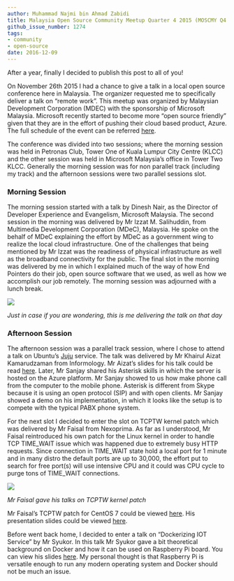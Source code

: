 ```yaml
---
author: Muhammad Najmi bin Ahmad Zabidi
title: Malaysia Open Source Community Meetup Quarter 4 2015 (MOSCMY Q4 2015)
github_issue_number: 1274
tags:
- community
- open-source
date: 2016-12-09
---
```


After a year, finally I decided to publish this post to all of you!

On November 26th 2015 I had a chance to give a talk in a local open source conference here in Malaysia. The organizer requested me to specifically deliver a talk on “remote work”. This meetup was organized by Malaysian Development Corporation (MDEC) with the sponsorship of Microsoft Malaysia. Microsoft recently started to become more “open source friendly” given that they are in the effort of pushing their cloud based product, Azure. The full schedule of the event can be referred [here](https://web.archive.org/web/20170805182015/http://lanyrd.com/2015/moscmy2015/).

The conference was divided into two sessions; where the morning session was held in Petronas Club, Tower One of Kuala Lumpur City Centre (KLCC) and the other session was held in Microsoft Malaysia’s office in Tower Two KLCC. Generally the morning session was for non parallel track (including my track) and the afternoon sessions were two parallel sessions slot.

### Morning Session

The morning session started with a talk by Dinesh Nair, as the Director of Developer Experience and Evangelism, Microsoft Malaysia. The second session in the morning was delivered by Mr Izzat M. Salihuddin, from Multimedia Development Corporation (MDeC), Malaysia. He spoke on the behalf of MDeC explaining the effort by MDeC as a government wing to realize the local cloud infrastructure. One of the challenges that being mentioned by Mr Izzat was the readiness of physical infrastructure as well as the broadband connectivity for the public. The final slot in the morning was delivered by me in which I explained much of the way of how End Pointers do their job, open source software that we used, as well as how we accomplish our job remotely. The morning session was adjourned with a lunch break.

<a href="/blog/2016/12/malaysia-open-source-community-meetup/image-0-big.jpeg" imageanchor="1"><img border="0" src="/blog/2016/12/malaysia-open-source-community-meetup/image-0.jpeg"/></a>

*Just in case if you are wondering, this is me delivering the talk on that day*

### Afternoon Session

The afternoon session was a parallel track session, where I chose to attend a talk on Ubuntu’s [Juju](http://www.ubuntu.com/cloud/juju) service. The talk was delivered by Mr Khairul Aizat Kamarudzaman from Informology. Mr Aizat’s slides for his talk could be read [here](http://www.slideshare.net/fenris/informology-introduction-to-juju). Later, Mr Sanjay shared his Asterisk skills in which the server is hosted on the Azure platform. Mr Sanjay showed to us how make phone call from the computer to the mobile phone. Asterisk is different from Skype because it is using an open protocol (SIP) and with open clients. Mr Sanjay showed a demo on his implementation, in which it looks like the setup is to compete with the typical PABX phone system.

For the next slot I decided to enter the slot on TCPTW kernel patch which was delivered by Mr Faisal from Nexoprima. As far as I understood, Mr Faisal reintroduced his own patch for the Linux kernel in order to handle TCP TIME_WAIT issue which was happened due to extremely busy HTTP requests. Since connection in TIME_WAIT state hold a local port for 1 minute and in many distro the default ports are up to 30,000, the effort put to search for free port(s) will use intensive CPU and it could was CPU cycle to purge tons of TIME_WAIT connections.

<a href="/blog/2016/12/malaysia-open-source-community-meetup/image-1-big.jpeg" imageanchor="1"><img border="0" src="/blog/2016/12/malaysia-open-source-community-meetup/image-1.jpeg"/></a>

*Mr Faisal gave his talks on TCPTW kernel patch*

Mr Faisal’s TCPTW patch for CentOS 7 could be viewed [here](https://github.com/efaisal/linuxtcptw/blob/master/centos/linux-3.10.0-229.1.2.el7.eafaisal.patch). His presentation slides could be viewed [here](http://www.scribd.com/doc/291238152/TIME-WAIT-Hack-for-High-Performance-Ephemeral-Connection-in-Linux-TCP-Stack).

Before went back home, I decided to enter a talk on “Dockerizing IOT Service” by Mr Syukor. In this talk Mr Syukor gave a bit theoretical background on Docker and how it can be used on Raspberry Pi board. You can view his slides [here](http://www.slideshare.net/msyukor/dockerizing-iot-services). My personal thought is that Raspberry Pi is versatile enough to run any modern operating system and Docker should not be much an issue.
